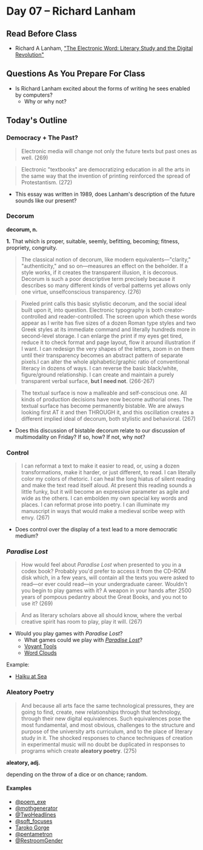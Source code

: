 # Day 07 – Richard Lanham

## Read Before Class

* Richard A Lanham, ["The Electronic Word: Literary Study and the Digital Revolution"](https://www.jstor.org.ezproxy.library.tamu.edu/stable/469101?seq=1)

## Questions As You Prepare For Class

* Is Richard Lanham excited about the forms of writing he sees enabled by computers?
	* Why or why not?
	
## Today's Outline

### Democracy + The Past?

> Electronic media will change not only the future texts but past ones as well. (269)

> Electronic "textbooks" are democratizing education in all the arts in the same way that the invention of printing reinforced the spread of Protestantism. (272)

* This essay was written in 1989, does Lanham's description of the future sounds like our present?

### Decorum

**decorum, n.**

**1.** That which is proper, suitable, seemly, befitting, becoming; fitness, propriety, congruity.

> The classical notion of decorum, like modern equivalents—"clarity," "authenticity," and so on—measures an effect on the beholder. If a style works, if it creates the transparent illusion, it is decorous. Decorum is such a poor descriptive term precisely because it describes so many different kinds of verbal patterns yet allows only one virtue, unselfconscious transparency. (276)

> Pixeled print calls this basic stylistic decorum, and the social ideal built upon it, into question. Electronic typography is both creator-controlled and reader-controlled. The screen upon which these words appear as I write has five sizes of a dozen Roman type styles and two Greek styles at its immediate command and literally hundreds more in second-level storage. I can enlarge the print if my eyes get tired, reduce it to check format and page layout, flow it around illustration if I want. I can redesign the very shapes of the letters, zoom in on them until their transparency becomes an abstract pattern of separate pixels.I can alter the whole alphabetic/graphic ratio of conventional literacy in dozens of ways. I can reverse the basic black/white, figure/ground relationship. I can create and maintain a purely transparent verbal surface, **but I need not**. (266-267)

> The textual surface is now a malleable and self-conscious one. All kinds of production decisions have now become authorial ones. The textual surface has become permanently bistable. We are always looking first AT it and then THROUGH it, and this oscillation creates a different implied ideal of decorum, both stylistic and behavioral. (267)

* Does this discussion of bistable decorum relate to our discussion of multimodality on Friday? If so, how? If not, why not?

### Control

> I can reformat a text to make it easier to read, or, using a dozen transformations, make it harder, or just different, to read. I can literally color my colors of rhetoric. I can heal the long hiatus of silent reading and make the text read itself aloud. At present this reading sounds a little funky, but it will become an expressive parameter as agile and wide as the others. I can embolden my own special key words and places. I can reformat prose into poetry. I can illuminate my manuscript in ways that would make a medieval scribe weep with envy. (267)

* Does control over the display of a text lead to a more democratic medium?

### *Paradise Lost*

> How would feel about *Paradise Lost* when presented to you in a codex book? Probably you'd prefer to access it from the CD-ROM disk which, in a few years, will contain all the texts you were asked to read—or ever could read—in your undergraduate career. Wouldn't you begin to play games with it? A weapon in your hands after 2500 years of pompous pedantry about the Great Books, and you not to use it? (269)

> And as literary scholars above all should know, where the verbal creative spirit has room to play, play it will. (267)

* Would you play games with *Paradise Lost*?
	* What games could we play with [*Paradise Lost*](http://www.gutenberg.org/ebooks/26)?
	* [Voyant Tools](https://voyant-tools.org/)
	* [Word Clouds](https://www.wordclouds.com/)

Example:

* [Haiku at Sea](http://oncomouse.github.io/haiku/)

### Aleatory Poetry

> And because all arts face the same technological pressures, they are going to find, create, new relationships through that technology, through their new digital equivalences. Such equivalences pose the most fundamental, and most obvious, challenges to the structure and purpose of the university arts curriculum, and to the place of literary study in it. The shocked responses to chance techniques of creation in experimental music will no doubt be duplicated in responses to programs which create **aleatory poetry**. (275)

**aleatory, adj.**

depending on the throw of a dice or on chance; random.

#### Examples

* [@poem_exe](https://twitter.com/poem_exe)
* [@mothgenerator](https://twitter.com/mothgenerator)
* [@TwoHeadlines](https://twitter.com/TwoHeadlines)
* [@soft_focuses](https://twitter.com/soft_focuses)
* [Taroko Gorge](http://nickm.com/taroko_gorge/original.html)
* [@pentametron](https://twitter.com/pentametron)
* [@RestroomGender](https://twitter.com/RestroomGender)